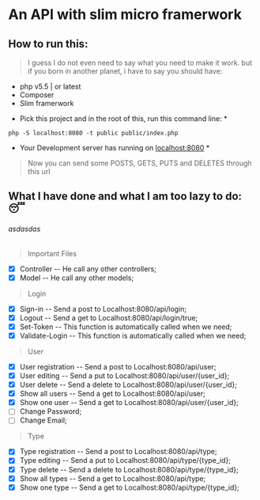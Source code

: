 # An API with slim micro framerwork
## How to run this:
> I guess I do not even need to say what you need to make it work.
but if you born in another planet, i have to say you should have:
- php v5.5 | or latest
- Composer
- Slim framerwork

* Pick this project and in the root of this, run this command line: *
```
php -S localhost:8080 -t public public/index.php
```

* Your Development server has running on [localhost:8080](localhost:8080) *

> Now you can send some POSTS, GETS, PUTS and DELETES through this url

## What I have done and what I am too lazy to do: :sleeping:

###### asdasdas
> Important Files

- [x] Controller -- He call any other controllers;
- [x] Model -- He call any other models;

>Login

- [x] Sign-in -- Send a post to Localhost:8080/api/login;
- [x] Logout -- Send a get to Localhost:8080/api/login/true;
- [x] Set-Token -- This function is automatically called when we need;
- [x] Validate-Login -- This function is automatically called when we need;

> User

- [x] User registration -- Send a post to Localhost:8080/api/user;
- [x] User editing -- Send a put to Localhost:8080/api/user/{user_id};
- [x] User delete -- Send a delete to Localhost:8080/api/user/{user_id};
- [x] Show all users -- Send a get to Localhost:8080/api/user;
- [x] Show one user -- Send a get to Localhost:8080/api/user/{user_id};
- [ ] Change Password;
- [ ] Change Email;

> Type

- [x] Type registration -- Send a post to Localhost:8080/api/type;
- [x] Type editing -- Send a put to Localhost:8080/api/type/{type_id};
- [x] Type delete -- Send a delete to Localhost:8080/api/type/{type_id};
- [x] Show all types -- Send a get to Localhost:8080/api/type;
- [x] Show one type -- Send a get to Localhost:8080/api/type/{type_id};
